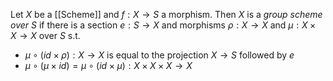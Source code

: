 Let $X$ be a [[Scheme]]  and $f:X\rightarrow S$ a morphism. 
Then $X$ is a *group scheme over $S$* if there is a section $e:S\rightarrow X$ and morphisms $\rho:X\rightarrow X$ and $\mu:X\times X \rightarrow X$ over $S$ s.t.
* $\mu \circ (id \times \rho) : X\rightarrow X$ is equal to the projection $X\rightarrow S$ followed by $e$
* $\mu\circ(\mu\times id)=\mu\circ(id\times \mu): X\times X \times X \rightarrow X$